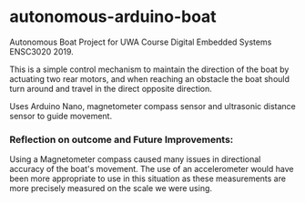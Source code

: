 # autonomous-arduino-boat

Autonomous Boat Project for UWA Course Digital Embedded Systems ENSC3020 2019.

This is a simple control mechanism to maintain the direction of the boat by actuating two rear motors, and when reaching an obstacle the boat should turn around and travel in the direct opposite direction.

Uses Arduino Nano, magnetometer compass sensor and ultrasonic distance sensor to guide movement.

### Reflection on outcome and Future Improvements:
Using a Magnetometer compass caused many issues in directional accuracy of the boat's movement. The use of an accelerometer would have been more appropriate to use in this situation as these measurements are more precisely measured on the scale we were using.
